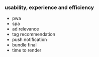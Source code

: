 ### usability, experience and efficiency

* pwa
* spa
* ad relevance
* tag recommendation
* push notification
* bundle final
* time to render
